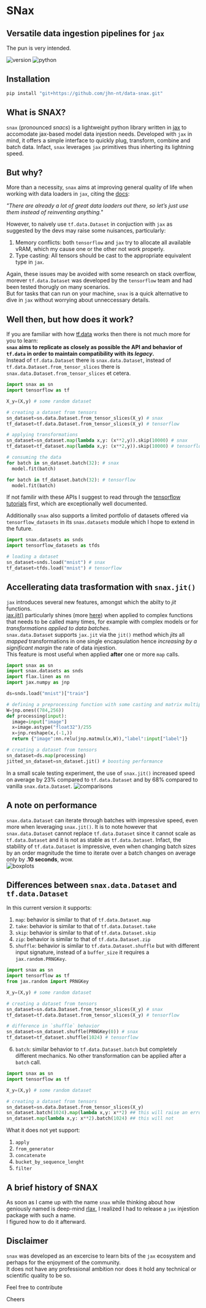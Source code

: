 # SNax
## Versatile data ingestion pipelines for `jax`
The pun is very intended.

![version](https://img.shields.io/badge/version-0.1-red)
![python](https://img.shields.io/badge/python->=3.8-green)

## Installation 
```sh
pip install "git+https://github.com/jhn-nt/data-snax.git"
```



## What is SNAX?
`snax` (pronounced _snacs_) is a lightweight python library written in [jax](https://jax.readthedocs.io/en/latest/) to accomodate jax-based model data injestion needs.
Developed with `jax` in mind, it offers a simple interface to quickly plug, transform, combine and batch  data. Infact, `snax` leverages `jax` primitives thus inherting its lightning speed.

## But why?
More than a necessity, `snax` aims at improving general quality of life when working with data loaders in `jax`, citing the [docs](https://jax.readthedocs.io/en/latest/notebooks/neural_network_with_tfds_data.html#:~:text=There%20are%20already%20a%20lot%20of%20great%20data%20loaders%20out%20there%2C%20so%20let%E2%80%99s%20just%20use%20them%20instead%20of%20reinventing%20anything.):  

_"There are already a lot of great data loaders out there, so let’s just use them instead of reinventing anything."_  

However, to naively use `tf.data.Dataset` in conjuction with `jax` as suggested by the devs may raise some nuisances, particularly:  
1. Memory conflicts: both `tensorflow` and `jax` try to allocate all available vRAM, which my cause one or the other not work properly.  
2. Type casting: All tensors should be cast to the appropriate equivalent type in `jax`.  

Again, these issues may be avoided with some research on stack overflow, morever `tf.data.Dataset` was developed by the `tensorflow` team and had been tested thorugly on many scenarios.  
But for tasks that can run on your machine, `snax` is a quick alternative to dive in `jax` without worrying about unneccessary details.


## Well then, but how does it work?  
If you are familiar with how [tf.data](https://www.tensorflow.org/guide/data) works then there is not much more for you to learn:  
__`snax` aims to replicate as closely as possible the API and behavior of `tf.data` in order to maintain compatibility with its _legacy_.__  
Instead of `tf.data.Dataset` there is `snax.data.Dataset`, instead of `tf.data.Dataset.from_tensor_slices` there is `snax.data.Dataset.from_tensor_slices` et cetera.   

```python
import snax as sn
import tensorflow as tf

X_y=(X,y) # some random dataset

# creating a dataset from tensors
sn_dataset=sn.data.Dataset.from_tensor_slices(X_y) # snax
tf_dataset=tf.data.Dataset.from_tensor_slices(X_y) # tensorflow

# applying transformations
sn_dataset=sn_dataset.map(lambda x,y: (x**2,y)).skip(10000) # snax
tf_dataset=tf_dataset.map(lambda x,y: (x**2,y)).skip(10000) # tensorflow

# consuming the data
for batch in sn_dataset.batch(32): # snax
  model.fit(batch)

for batch in tf_dataset.batch(32): # tensorflow
  model.fit(batch)
```
If not familir with these APIs I suggest to read through the [tensorflow tutorials](https://www.tensorflow.org/guide/data) first, which are exceptionally well documented.


Additionally `snax` also supports a limited portfolio of datasets offered via `tensorflow_datasets` in its `snax.datasets` module which I hope to extend in the future. 

```python
import snax.datasets as snds
import tensorflow_datasets as tfds

# loading a dataset
sn_dataset=snds.load("mnist") # snax
tf_dataset=tfds.load("mnist") # tensorflow
```

## Accellerating data trasformation with `snax.jit()`
`jax` introduces several new features, amongst which the abilty to _jit_ functions.  
[jax.jit()](https://jax.readthedocs.io/en/latest/_autosummary/jax.jit.html#jax.jit) particularly shines (more [here](https://jax.readthedocs.io/en/latest/jax-101/02-jitting.html#when-to-use-jit:~:text=30-,When%20to%20use%20JIT,-%23)) when applied to complex functions that needs to be called many times, for example with complex models or for  _transformations applied to data batches_.  
`snax.data.Dataset` supports `jax.jit` via the `jit()` method which _jits_ all _mapped_ transformations in one single encapsulation hence _increasing by a significant margin_ the rate of data injestion.  
This feature is most useful when applied __after__ one or more `map` calls. 

```python
import snax as sn
import snax.datasets as snds
import flax.linen as nn
import jax.numpy as jnp

ds=snds.load("mnist")["train"]

# defining a preprocessing function with some casting and matrix multiplication
W=jnp.ones((784,256))
def processing(input):
  image=input["image"]
  x=image.astype("float32")/255
  x=jnp.reshape(x,(-1,))
  return {"image":nn.relu(jnp.matmul(x,W)),"label":input["label"]}

# creating a dataset from tensors
sn_dataset=ds.map(processing)
jitted_sn_dataset=sn_dataset.jit() # boosting performance
```
In a small scale testing experiment, the use of  `snax.jit()` increased speed on average by 23% compared to `tf.data.Dataset` and by 68% compared to vanilla `snax.data.Dataset`.
![comparisons](src/comparisons.png)

## A note on performance
`snax.data.Dataset` can iterate through batches with impressive speed, even more when leveraging `snax.jit()`.
It is to note however that `snax.data.Dataset` cannot replace `tf.data.Dataset` since it cannot scale as `tf.data.Dataset` and it is not as stable as `tf.data.Dataset`. Infact, the stability of `tf.data.Dataset` is impressive, even when changing batch sizes by an order magnitude the time to iterate over a batch changes on average only by __.10 seconds__, wow.    
![boxplots](src/boxplots.png)  

## Differences between `snax.data.Dataset` and `tf.data.Dataset`
In this current version it supports:  
  1. `map`: behavior is similar to that of `tf.data.Dataset.map`  
  2. `take`: behavior is similar to that of `tf.data.Dataset.take`  
  3. `skip`: behavior is similar to that of `tf.data.Dataset.skip`  
  4. `zip`: behavior is similar to that of `tf.data.Dataset.zip`  
  5. `shuffle`: behavior is similar to `tf.data.Dataset.shuffle` but with different input signature, instead of a `buffer_size` it requires a `jax.random.PRNGKey`.  
  ```python
import snax as sn
import tensorflow as tf
from jax.random import PRNGKey

X_y=(X,y) # some random dataset

# creating a dataset from tensors
sn_dataset=sn.data.Dataset.from_tensor_slices(X_y) # snax
tf_dataset=tf.data.Dataset.from_tensor_slices(X_y) # tensorflow

# difference in `shuffle` behavior
sn_dataset=sn_dataset.shuffle(PRNGKey(0)) # snax
tf_dataset=tf_dataset.shuffle(1024) # tensorflow
```
  6. `batch`: similar behavior to `tf.data.Dataset.batch` but completely different mechanics.
      No other transformation can be applied after a `batch` call.
  ```python
import snax as sn
import tensorflow as tf

X_y=(X,y) # some random dataset

# creating a dataset from tensors
sn_dataset=sn.data.Dataset.from_tensor_slices(X_y) 
sn_dataset.batch(1024).map(lambda x,y: x**2) ## this will raise an error
sn_dataset.map(lambda x,y: x**2).batch(1024) ## this will not

```

What it does not yet support:
  1. `apply`
  2. `from_generator`
  3. `concatenate`
  4. `bucket_by_sequence_lenght`
  5. `filter`


## A brief history of SNAX
As soon as I came up with the name `snax` while thinking about how geniously named is deep-mind [rlax](https://rlax.readthedocs.io/en/latest/index.html=),  I realized I had to release a `jax` injestion package with such a name.    
I figured how to do it afterward.


## Disclaimer
`snax` was developed as an excercise to learn bits of the `jax` ecosystem and perhaps for the enjoyment of the community.  
It does not have any professional ambition nor does it hold any technical or scientific quality to be so. 

Feel free to contribute  

Cheers